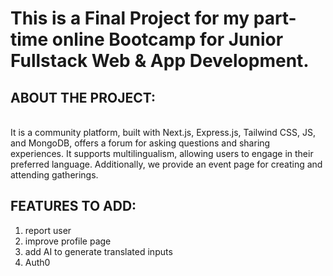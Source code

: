 
 
<h1> This is a Final Project for my part-time online Bootcamp for Junior Fullstack Web & App Development.</h1>

<h2 className="font-semibold">ABOUT THE PROJECT:</h2><br>
It is a community platform, built with Next.js, Express.js, Tailwind CSS, JS, and MongoDB, offers a forum for asking questions and sharing experiences. It supports multilingualism, allowing users to engage in their preferred language. Additionally, we provide an event page for creating and attending gatherings.


<h2>FEATURES TO ADD:</h2>
<ol>
<li> report user</li>
<li> improve profile page</li>
<li> add AI to generate translated inputs</li>
<li>Auth0 </li>
</ol>
